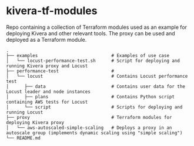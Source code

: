 # kivera-tf-modules

Repo containing a collection of Terraform modules used as an example for deploying Kivera and other relevant tools. The proxy can be used and deployed as a Terraform module.

```
.
├── examples                            # Examples of use case
│   └── locust-performance-test.sh      # Script for deploying and running Kivera proxy and Locust
├── performance-test                    #
│   └── locust                          # Contains Locust performance test
│      ├── data                         # Contains user data for the Locust leader and node instances
│      ├── plans                        # Contains Python script containing AWS tests for Locust
│      └── script                       # Scripts for deploying and running Locust
├── proxy                               # Terraform modules for deploying Kivera proxy
│   └── aws-autoscaled-simple-scaling   # Deploys a proxy in an autoscale group (implements dynamic scaling using "simple scaling")
└── README.md
```
